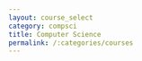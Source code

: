 ```yaml
---
layout: course_select
category: compsci
title: Computer Science
permalink: /:categories/courses
---
```

